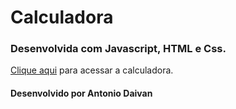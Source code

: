# Calculadora 

### Desenvolvida com Javascript, HTML e Css. 

<a href="https://antoniodaivan.github.io/Calculadora/" target="_blank">Clique aqui</a> para acessar a calculadora.

#### Desenvolvido por Antonio Daivan 
